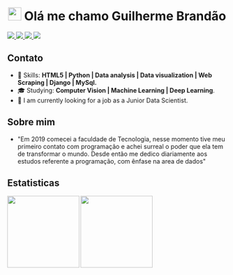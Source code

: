 <h1 align="center"><img src="https://emojis.slackmojis.com/emojis/images/1531849430/4246/blob-sunglasses.gif?1531849430" width="30"/> Olá me chamo Guilherme Brandão</h1>


<p>
  <a href="mailto:guilhermebranddao@gmail.com">
    <img src="https://img.shields.io/badge/-guilhermebranddao@gmail.com-6633cc?style=flat-square&logo=Gmail&logoColor=white&link=mailto:guilhermebranddao@gmail.com" />
  </a>
  
  <a href="https://www.linkedin.com/in/guilherme-brandao-">
    <img src="https://img.shields.io/badge/-Guilherme%20Brand%C3%A3o-6633cc?style=flat-square&logo=Linkedin&logoColor=white&link=https://www.linkedin.com/in/guilherme-brandao-" />
  </a>
  
  <a href="https://www.instagram.com/guilherme_brandao.py">
    <img src="https://img.shields.io/badge/-Guilherme%20Brand%C3%A3o-6633cc?style=flat-square&logo=Instagram&logoColor=white&link=https://www.instagram.com/guilherme_brandao.py" />
  </a>

  <a href="https://github.com/GuilhermeBranddao/?tab=follow">
    <img src="https://img.shields.io/github/followers/GuilhermeBranddao?label=Follow&style=social" />
  </a>
</p>


## Contato

- :rocket: Skills: <strong>HTML5 | Python | Data analysis | Data visualization | Web Scraping | Django | MySql.</strong>
- :mortar_board: Studying: <strong>Computer Vision | Machine Learning | Deep Learning</strong>.
- :briefcase: I am currently looking for a job as a Junior Data Scientist.

## Sobre mim
- "Em 2019 comecei a faculdade de Tecnologia, nesse momento tive meu primeiro contato com programação e achei surreal o poder que ela tem de transformar o mundo. Desde então me dedico diariamente aos estudos referente a programação, com ênfase na area de dados"


## Estatisticas

<div align="center">
<img
  align="left"
  height="165"
  src="https://github-readme-stats.vercel.app/api/top-langs/?username=GuilhermeBranddao&count_private=true&show_icons=true&custom_title=GitHub%20Status&hide=issues&title_color=6633cc&icon_color=f7df1e&bg_color=ffffff00&text_color=7159c1&hide_border=true"
/>


<img
  align="left"
  height="165"
  src="https://github-readme-stats.vercel.app/api?username=GuilhermeBranddao&count_private=true&show_icons=true&custom_title=GitHub%20Status&hide=issues&title_color=6633cc&icon_color=f7df1e&bg_color=ffffff00&text_color=7159c1&hide_border=true"
/>
</div>
